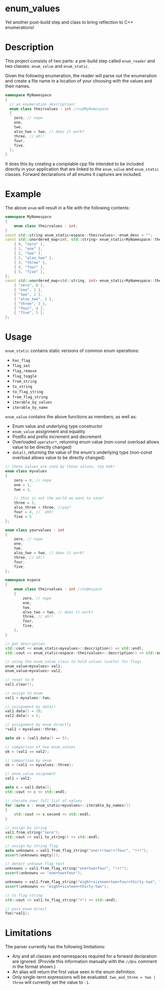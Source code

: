 # enum_values
Yet another post-build step and class to bring reflection to C++ enumerations!

# Description

This project consists of two parts: a pre-build step called `enum_reader` and two classes: `enum_value` and `enum_static`.

Given the following enumeration, the reader will parse out the enumeration and create a file name in a location of your choosing with the values and their names.

```cpp
namespace MyNamespace
{
  // an enumeration description!
  enum class theirvalues : int //ns@MyNamespace
  {
    zero, // nope
    one,
    two,
    also_two = two, // does it work?
    three, // ah!!
    four,
    five,
  };
}
```

It does this by creating a compilable cpp file intended to be included directly in your application that are linked to the `enum_value` and `enum_static` classes. Forward declarations of all enums it captures are included.

# Example

The above `enum` will result in a file with the following contents:

```cpp
namespace MyNamespace
{
	enum class theirvalues : int;
}
const std::string enum_static<espace::theirvalues>::enum_desc = "";
const std::unordered_map<int, std::string> enum_static<MyNamespace::theirvalues>::value_to_name = {
	{ 0, "zero" },
	{ 1, "one" },
	{ 2, "two" },
	{ 2, "also_two" },
	{ 3, "three" },
	{ 4, "four" },
	{ 5, "five" },
};
const std::unordered_map<std::string, int> enum_static<MyNamespace::theirvalues>::name_to_value = {
	{ "zero", 0 },
	{ "one", 1 },
	{ "two", 2 },
	{ "also_two", 2 },
	{ "three", 3 },
	{ "four", 4 },
	{ "five", 5 },
};
```

# Usage

`enum_static` contains static versions of common enum operations:
* `has_flag`
* `flag_set`
* `flag_remove`
* `flag_toggle`
* `from_string`
* `to_string`
* `to_flag_string`
* `from_flag_string`
* `iterable_by_values`
* `iterable_by_name`

`enum_value` contains the above functions as members, as well as:
* Enum value and underlying type constructor
* `enum_value` assignment and equality
* Postfix and prefix increment and decrement
* Overloaded `operator*`, returning enum value (non-const overload allows value to be directly changed)
* `data()`, returning the value of the enum's underlying type (non-const overload allows value to be directly changed)

```cpp
// these values are used by those values, top kek!
enum class myvalues
{
	zero = 0, // nope
	one = 1,
	two = 2,

	// this is not the world we want to save!
	three = 3,
	also_three = three, //yay?
	four = 4, //  ahh!
	five = 5
};

enum class yourvalues : int
{
	zero, // nope
	one,
	two,
	also_two = two, // does it work?
	three, // ah!!
	four,
	five,
};

namespace espace
{
	enum class theirvalues : int //ns@espace
	{
		zero, // nope
		one,
		two,
		also_two = two, // does it work?
		three, // ah!!
		four,
		five,
	};
}

// get description
std::cout << enum_static<myvalues>::description() << std::endl;
std::cout << enum_static<espace::theirvalues>::description() << std::endl;

// using the enum_value class to hold values (useful for flags
enum_value<myvalues> val1;
enum_value<myvalues> val2;

// reset to 0
val1.clear();

// assign to enum
val1 = myvalues::two;

// assignment by data()
val1.data() = 10;
val2.data() = 5;

// assignment by enum directly
*val1 = myvalues::three;

auto ok = (val1.data() == 5);

// comparison of two enum_values
ok = (val1 == val2);

// comparison by enum
ok = (val1 == myvalues::three);

// enum_value asignment
val1 = val2;

auto c = val1.data();
std::cout << c << std::endl;

// iterate over full list of values
for (auto v : enum_static<myvalues>::iterable_by_names())
{
	std::cout << v.second << std::endl;
}

// assign by string
val1.from_string("zero");
std::cout << val1.to_string() << std::endl;

// assign by string flag
auto unknowns = val1.from_flag_string("one!+!two!+!four", "!+!");
assert(unknowns.empty());

// detect unknown flag text
unknowns = val1.from_flag_string("one+two+four", "!+!");
assert(unknowns == "one+two+four");

unknowns = val1.from_flag_string("eight+sixteen+two+four+thirty-two", "+");
assert(unknowns == "eight+sixteen+thirty-two");

// to flag string
std::cout << val1.to_flag_string("+") << std::endl;

// pass enum direct
foo(*val1);
```


# Limitations

The parser currently has the following limitations:
* Any and all classes and namespaces required for a forward declaration are ignored. (Provide this information manually with the `//@ns` comment in the format shown.)
* An alias will return the first value seen in the enum definition.
* Only single-term expressions will be evaluated. `two_and_three = two | three` will currently set the value to `-1`.
